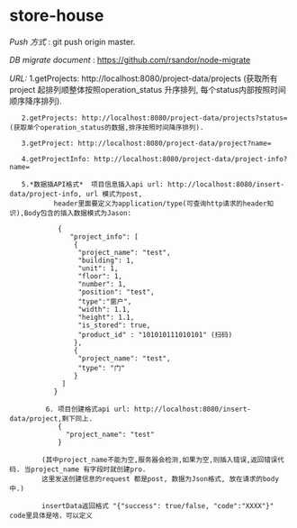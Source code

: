 # store-house

*Push 方式* : git push origin master.

*DB migrate document* : https://github.com/rsandor/node-migrate

*URL:*
       1.getProjects: http://localhost:8080/project-data/projects (获取所有project 起排列顺整体按照operation_status 升序排列,
        每个status内部按照时间顺序降序排列).

       2.getProjects: http://localhost:8080/project-data/projects?status= (获取单个operation_status的数据,排序按照时间降序排列).

       3.getProject: http://localhost:8080/project-data/project?name=

       4.getProjectInfo: http://localhost:8080/project-data/project-info?name=

       5.*数据插API格式*  项目信息插入api url: http://localhost:8080/insert-data/project-info, url 模式为post,
               header里面要定义为application/type(可查询http请求的header知识),Body包含的插入数据模式为Jason:

                {
                   "project_info": [
                    {
                     "project_name": "test",
                     "building": 1,
                     "unit": 1,
                     "floor": 1,
                     "number": 1,
                     "position": "test",
                     "type":"窗户",
                     "width": 1.1,
                     "height": 1.1,
                     "is_stored": true,
                     "product_id" : "101010111010101" (扫码)
                    },
                    {
                     "project_name": "test",
                     "type": "门"
                    }
                 ]
               }

             6. 项目创建格式api url: http://localhost:8080/insert-data/project,剩下同上.
                {
                  "project_name": "test"
                }

            (其中project_name不能为空,服务器会检测,如果为空,则插入错误,返回错误代码. 当project_name 有字段时就创建pro.
            这里发送创建信息的request 都是post, 数据为Json格式, 放在请求的body中.)

            insertData返回格式 "{"success": true/false, "code":"XXXX"}"  code里具体是啥，可以定义
